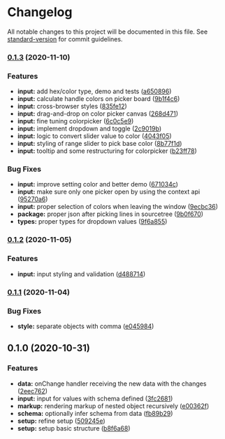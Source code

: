 # Changelog

All notable changes to this project will be documented in this file. See [standard-version](https://github.com/conventional-changelog/standard-version) for commit guidelines.

### [0.1.3](https://github.com/tobua/konfi/compare/v0.1.2...v0.1.3) (2020-11-10)


### Features

* **input:** add hex/color type, demo and tests ([a650896](https://github.com/tobua/konfi/commit/a6508967e9b5529e73c8cbcbc462da950dc0e4b9))
* **input:** calculate handle colors on picker board ([9b1f4c6](https://github.com/tobua/konfi/commit/9b1f4c6c8a0ec909ed36147abe27f48dd90155e8))
* **input:** cross-browser styles ([835fe12](https://github.com/tobua/konfi/commit/835fe1290ab5c54757ad239aad0d6bf408c32afe))
* **input:** drag-and-drop on color picker canvas ([268d471](https://github.com/tobua/konfi/commit/268d471de3a32930887ab80f0cd513b0d7a267be))
* **input:** fine tuning colorpicker ([6c0c5e9](https://github.com/tobua/konfi/commit/6c0c5e9b53cb28ac9f09f74c780ccefd5cf9d680))
* **input:** implement dropdown and toggle ([2c9019b](https://github.com/tobua/konfi/commit/2c9019b35d66e6c6295dfd56466a3226274f28e6))
* **input:** logic to convert slider value to color ([4043f05](https://github.com/tobua/konfi/commit/4043f05be86f7f4e866a413f349c6984a2c6e4a1))
* **input:** styling of range slider to pick base color ([8b77f1d](https://github.com/tobua/konfi/commit/8b77f1de594feeb5b57f0278a4e8428c50ef8859))
* **input:** tooltip and some restructuring for colorpicker ([b23ff78](https://github.com/tobua/konfi/commit/b23ff78c964ea9c43ae4858de190bb571b88597b))


### Bug Fixes

* **input:** improve setting color and better demo ([671034c](https://github.com/tobua/konfi/commit/671034c8cab9846edeccd9fd4d15f6dc2f3ff2d0))
* **input:** make sure only one picker open by using the context api ([95270a6](https://github.com/tobua/konfi/commit/95270a6994e9d39f70ecf7be003ff81d597dc6ae))
* **input:** proper selection of colors when leaving the window ([9ecbc36](https://github.com/tobua/konfi/commit/9ecbc368680c439c533ce38e18d604fb92e94543))
* **package:** proper json after picking lines in sourcetree ([9b0f670](https://github.com/tobua/konfi/commit/9b0f670a4d75726d71b5a37279a89ff7cd4dc2a3))
* **types:** proper types for dropdown values ([9f6a855](https://github.com/tobua/konfi/commit/9f6a855f1cf805b6eed6470c683c4a4bc0b0d251))

### [0.1.2](https://github.com/tobua/konfi/compare/v0.1.1...v0.1.2) (2020-11-05)


### Features

* **input:** input styling and validation ([d488714](https://github.com/tobua/konfi/commit/d4887143a6ef4df0ce340f7efd6dba72d4d3d966))

### [0.1.1](https://github.com/tobua/konfi/compare/v0.1.0...v0.1.1) (2020-11-04)


### Bug Fixes

* **style:** separate objects with comma ([e045984](https://github.com/tobua/konfi/commit/e04598408eaa0db58158be42378f0100c34c4eea))

## 0.1.0 (2020-10-31)


### Features

* **data:** onChange handler receiving the new data with the changes ([2eec762](https://github.com/tobua/konfi/commit/2eec76202a39a514cb6b09de776d4777cc7d7046))
* **input:** input for values with schema defined ([3fc2681](https://github.com/tobua/konfi/commit/3fc26813dc06878e9496fcc7b6c205408bdab420))
* **markup:** rendering markup of nested object recursively ([e00362f](https://github.com/tobua/konfi/commit/e00362f254e3db98b10b0278935ab67e950af8f6))
* **schema:** optionally infer schema from data ([fb89b29](https://github.com/tobua/konfi/commit/fb89b29b59b3e80d58125d56209191fa09f26313))
* **setup:** refine setup ([509245e](https://github.com/tobua/konfi/commit/509245e23727eb89de771e8883abdd974c5fd62b))
* **setup:** setup basic structure ([b8f6a68](https://github.com/tobua/konfi/commit/b8f6a6876f539192696e7b9447db0e8c8f8232bc))
